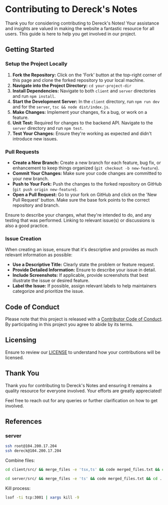 # Contributing to Dereck's Notes

Thank you for considering contributing to Dereck's Notes! Your assistance and insights are valued in making the website a fantastic resource for all users. This guide is here to help you get involved in our project.

## Getting Started

### Setup the Project Locally

1. **Fork the Repository:** Click on the 'Fork' button at the top-right corner of this page and clone the forked repository to your local machine.
2. **Navigate into the Project Directory:** `cd your-project-dir`
3. **Install Dependencies:** Navigate to both `client` and `server` directories and run `npm install`.
4. **Start the Development Server:** In the `client` directory, run `npm run dev` and for the `server`, `tsc && node dist/index.js`.
5. **Make Changes:** Implement your changes, fix a bug, or work on a feature.
6. **Unit Test:** Required for changes to the backend API. Navigate to the `server` directory and run `npm test`.
7. **Test Your Changes:** Ensure they're working as expected and didn't introduce new issues.

### Pull Requests

- **Create a New Branch:** Create a new branch for each feature, bug fix, or enhancement to keep things organized (`git checkout -b new-feature`).
- **Commit Your Changes:** Make sure your code changes are committed to your new branch.
- **Push to Your Fork:** Push the changes to the forked repository on GitHub (`git push origin new-feature`).
- **Open a Pull Request:** Go to your fork on GitHub and click on the 'New Pull Request' button. Make sure the base fork points to the correct repository and branch.
  
Ensure to describe your changes, what they're intended to do, and any testing that was performed. Linking to relevant issue(s) or discussions is also a good practice.

### Issue Creation

When creating an issue, ensure that it's descriptive and provides as much relevant information as possible:

- **Use a Descriptive Title:** Clearly state the problem or feature request.
- **Provide Detailed Information:** Ensure to describe your issue in detail.
- **Include Screenshots:** If applicable, provide screenshots that best illustrate the issue or desired feature.
- **Label the Issue:** If possible, assign relevant labels to help maintainers categorize and prioritize the issue.

## Code of Conduct

Please note that this project is released with a [Contributor Code of Conduct](https://www.contributor-covenant.org/version/2/0/code_of_conduct/). By participating in this project you agree to abide by its terms.

## Licensing

Ensure to review our [LICENSE](LICENSE) to understand how your contributions will be licensed.

## Thank You

Thank you for contributing to Dereck's Notes and ensuring it remains a quality resource for everyone involved. Your efforts are greatly appreciated!

Feel free to reach out for any queries or further clarification on how to get involved.

## References

### server

```bash
ssh root@104.200.17.204
ssh dereck@104.200.17.204
```

Combine files:

```bash
cd client/src/ && merge_files -e 'tsx,ts' && code merged_files.txt && cd ../../

cd server/src/ && merge_files -e 'ts' && code merged_files.txt && cd ../../
```

Kill process:

```bash
lsof -ti tcp:3001 | xargs kill -9
```